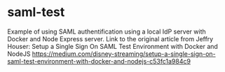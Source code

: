 # saml-test
Example of using SAML authentification using a local IdP server with Docker and Node Express server.
Link to the original article from Jeffry Houser:
Setup a Single Sign On SAML Test Environment with Docker and NodeJS
https://medium.com/disney-streaming/setup-a-single-sign-on-saml-test-environment-with-docker-and-nodejs-c53fc1a984c9
